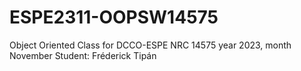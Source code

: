 # ESPE2311-OOPSW14575
Object Oriented Class for DCCO-ESPE NRC 14575 year 2023, month November
Student: Fréderick Tipán
